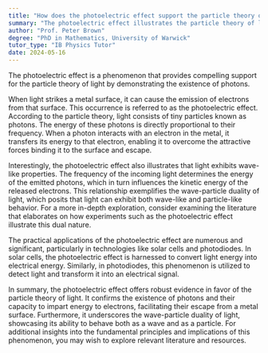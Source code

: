 ```yaml
---
title: "How does the photoelectric effect support the particle theory of light?"
summary: "The photoelectric effect illustrates the particle theory of light by confirming the existence of photons, highlighting light's dual nature as both a wave and a particle."
author: "Prof. Peter Brown"
degree: "PhD in Mathematics, University of Warwick"
tutor_type: "IB Physics Tutor"
date: 2024-05-16
---
```


The photoelectric effect is a phenomenon that provides compelling support for the particle theory of light by demonstrating the existence of photons.

When light strikes a metal surface, it can cause the emission of electrons from that surface. This occurrence is referred to as the photoelectric effect. According to the particle theory, light consists of tiny particles known as photons. The energy of these photons is directly proportional to their frequency. When a photon interacts with an electron in the metal, it transfers its energy to that electron, enabling it to overcome the attractive forces binding it to the surface and escape.

Interestingly, the photoelectric effect also illustrates that light exhibits wave-like properties. The frequency of the incoming light determines the energy of the emitted photons, which in turn influences the kinetic energy of the released electrons. This relationship exemplifies the wave-particle duality of light, which posits that light can exhibit both wave-like and particle-like behavior. For a more in-depth exploration, consider examining the literature that elaborates on how experiments such as the photoelectric effect illustrate this dual nature.

The practical applications of the photoelectric effect are numerous and significant, particularly in technologies like solar cells and photodiodes. In solar cells, the photoelectric effect is harnessed to convert light energy into electrical energy. Similarly, in photodiodes, this phenomenon is utilized to detect light and transform it into an electrical signal.

In summary, the photoelectric effect offers robust evidence in favor of the particle theory of light. It confirms the existence of photons and their capacity to impart energy to electrons, facilitating their escape from a metal surface. Furthermore, it underscores the wave-particle duality of light, showcasing its ability to behave both as a wave and as a particle. For additional insights into the fundamental principles and implications of this phenomenon, you may wish to explore relevant literature and resources.
    